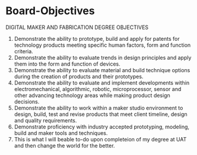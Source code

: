 # Board-Objectives<br>
DIGITAL MAKER AND FABRICATION DEGREE OBJECTIVES<br>
1. Demonstrate the ability to prototype, build and apply for patents for technology products meeting specific human factors, 
form and function criteria.<br>
2. Demonstrate the ability to evaluate trends in design principles and apply them into the form and function of devices.<br>
3. Demonstrate the ability to evaluate material and build technique options during the creation of products and their 
prototypes.<br>
4. Demonstrate the ability to evaluate and implement developments within electromechanical, algorithmic, robotic, 
microprocessor, sensor and other advancing technology areas while making product design decisions.<br>
5. Demonstrate the ability to work within a maker studio environment to design, build, test and revise products that meet 
client timeline, design and quality requirements.<br>
6. Demonstrate proficiency with industry accepted prototyping, modeling, build and maker tools and techniques.<br>
7. This is what I will beable to-do upon completeion of my degree at UAT and then change the world for the better.<br>
